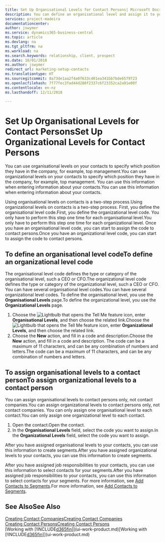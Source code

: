 ```yaml
---
title: Set Up Organisational Levels for Contact Persons| Microsoft Docs
description: You can define an organisational level and assign it to your contact to indicate the position they have in their company, for example, top management.
services: project-madeira
documentationcenter: 
author: jswymer
ms.service: dynamics365-business-central
ms.topic: article
ms.devlang: na
ms.tgt_pltfrm: na
ms.workload: na
ms.search.keywords: relationship, client, prospect
ms.date: 10/01/2018
ms.author: jswymer
redirect_url: marketing-setup-contacts
ms.translationtype: HT
ms.sourcegitcommit: 8a73de1aa2f4a0f633c401ea341bb7bde6579723
ms.openlocfilehash: 7f77fec3fad44d280f2337c6f23352ca2a91e00f
ms.contentlocale: en-nz
ms.lasthandoff: 12/11/2018

---
```

# <a name="set-up-organizational-levels-for-contact-persons"></a><span data-ttu-id="31d6c-103">Set Up Organisational Levels for Contact Persons</span><span class="sxs-lookup"><span data-stu-id="31d6c-103">Set Up Organizational Levels for Contact Persons</span></span>
<span data-ttu-id="31d6c-104">You can use organisational levels on your contacts to specify which position they have in the company, for example, top management.</span><span class="sxs-lookup"><span data-stu-id="31d6c-104">You can use organizational levels on your contacts to specify which position they have in the company, for example, top management.</span></span> <span data-ttu-id="31d6c-105">You can use this information when entering information about your contacts.</span><span class="sxs-lookup"><span data-stu-id="31d6c-105">You can use this information when entering information about your contacts.</span></span>

<span data-ttu-id="31d6c-106">Using organisational levels on contacts is a two-step process.</span><span class="sxs-lookup"><span data-stu-id="31d6c-106">Using organizational levels on contacts is a two-step process.</span></span> <span data-ttu-id="31d6c-107">First, you define the organisational level code.</span><span class="sxs-lookup"><span data-stu-id="31d6c-107">First, you define the organizational level code.</span></span> <span data-ttu-id="31d6c-108">You only have to perform this step one time for each organisational level.</span><span class="sxs-lookup"><span data-stu-id="31d6c-108">You only have to perform this step one time for each organizational level.</span></span> <span data-ttu-id="31d6c-109">Once you have an organisational level code, you can start to assign the code to contact persons.</span><span class="sxs-lookup"><span data-stu-id="31d6c-109">Once you have an organizational level code, you can start to assign the code to contact persons.</span></span>

## <a name="to-define-an-organizational-level-code"></a><span data-ttu-id="31d6c-110">To define an organisational level code</span><span class="sxs-lookup"><span data-stu-id="31d6c-110">To define an organizational level code</span></span>
<span data-ttu-id="31d6c-111">The organisational level code defines the type or category of the organisational level, such a CEO  or CFO.</span><span class="sxs-lookup"><span data-stu-id="31d6c-111">The organizational level code defines the type or category of the organizational level, such a CEO  or CFO.</span></span> <span data-ttu-id="31d6c-112">You can have several organisational level codes.</span><span class="sxs-lookup"><span data-stu-id="31d6c-112">You can have several organizational level codes.</span></span> <span data-ttu-id="31d6c-113">To define the organisational level, you use the **Organisational Levels** page.</span><span class="sxs-lookup"><span data-stu-id="31d6c-113">To define the organizational level, you use the **Organizational Levels** page.</span></span>

1. <span data-ttu-id="31d6c-114">Choose the ![Lightbulb that opens the Tell Me feature](media/ui-search/search_small.png "Tell me what you want to do") icon, enter **Organisational Levels**, and then choose the related link.</span><span class="sxs-lookup"><span data-stu-id="31d6c-114">Choose the ![Lightbulb that opens the Tell Me feature](media/ui-search/search_small.png "Tell me what you want to do") icon, enter **Organizational Levels**, and then choose the related link.</span></span>
2. <span data-ttu-id="31d6c-115">Choose the **New** action, and fill in a code and description.</span><span class="sxs-lookup"><span data-stu-id="31d6c-115">Choose the **New** action, and fill in a code and description.</span></span> <span data-ttu-id="31d6c-116">The code can be a maximum of 11 characters, and can be any combination of numbers and letters.</span><span class="sxs-lookup"><span data-stu-id="31d6c-116">The code can be a maximum of 11 characters, and can be any combination of numbers and letters.</span></span>

## <a name="to-assign-organizational-levels-to-a-contact-person"></a><span data-ttu-id="31d6c-117">To assign organisational levels to a contact person</span><span class="sxs-lookup"><span data-stu-id="31d6c-117">To assign organizational levels to a contact person</span></span>
<span data-ttu-id="31d6c-118">You can assign organisational levels to contact persons only, not contact companies.</span><span class="sxs-lookup"><span data-stu-id="31d6c-118">You can assign organizational levels to contact persons only, not contact companies.</span></span> <span data-ttu-id="31d6c-119">You can only assign one organisational level to each contact.</span><span class="sxs-lookup"><span data-stu-id="31d6c-119">You can only assign one organizational level to each contact.</span></span>

1. <span data-ttu-id="31d6c-120">Open the contact.</span><span class="sxs-lookup"><span data-stu-id="31d6c-120">Open the contact.</span></span>
2. <span data-ttu-id="31d6c-121">In the **Organisational Levels** field, select the code you want to assign.</span><span class="sxs-lookup"><span data-stu-id="31d6c-121">In the **Organizational Levels** field, select the code you want to assign.</span></span>

<span data-ttu-id="31d6c-122">After you have assigned organisational levels to your contacts, you can use this information to create segments.</span><span class="sxs-lookup"><span data-stu-id="31d6c-122">After you have assigned organizational levels to your contacts, you can use this information to create segments.</span></span>

<span data-ttu-id="31d6c-123">After you have assigned job responsibilities to your contacts, you can use this information to select contacts for your segments.</span><span class="sxs-lookup"><span data-stu-id="31d6c-123">After you have assigned job responsibilities to your contacts, you can use this information to select contacts for your segments.</span></span> <span data-ttu-id="31d6c-124">For more information, see [Add Contacts to Segments](marketing-add-contact-segment.md).</span><span class="sxs-lookup"><span data-stu-id="31d6c-124">For more information, see [Add Contacts to Segments](marketing-add-contact-segment.md).</span></span>

## <a name="see-also"></a><span data-ttu-id="31d6c-125">See Also</span><span class="sxs-lookup"><span data-stu-id="31d6c-125">See Also</span></span>
[<span data-ttu-id="31d6c-126">Creating Contact Companies</span><span class="sxs-lookup"><span data-stu-id="31d6c-126">Creating Contact Companies</span></span>](marketing-create-contact-companies.md)  
[<span data-ttu-id="31d6c-127">Creating Contact Persons</span><span class="sxs-lookup"><span data-stu-id="31d6c-127">Creating Contact Persons</span></span>](marketing-create-contact-persons.md)  
<span data-ttu-id="31d6c-128">[Working with [!INCLUDE[d365fin](includes/d365fin_md.md)]](ui-work-product.md)</span><span class="sxs-lookup"><span data-stu-id="31d6c-128">[Working with [!INCLUDE[d365fin](includes/d365fin_md.md)]](ui-work-product.md)</span></span>  

